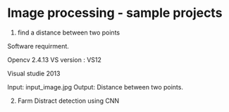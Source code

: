 # Image processing - sample projects
1. find a distance between two points

Software requirment.

Opencv 2.4.13
VS version : VS12

Visual studie 2013


Input: input_image.jpg
Output: Distance between two points.

2. Farm Distract detection using CNN
